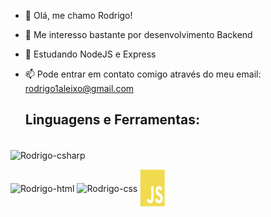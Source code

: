 - 👋 Olá, me chamo Rodrigo!
- 👀 Me interesso bastante por desenvolvimento Backend
- 🌱 Estudando NodeJS e Express
- 📫 Pode entrar em contato comigo através do meu email: rodrigo1aleixo@gmail.com
  
  <h2>Linguagens e Ferramentas:</h2>
  
<div style="display: inline_block"><br>
   <img align="center" alt="Rodrigo-csharp" height="60" width="40" src="https://cdn.jsdelivr.net/gh/devicons/devicon@latest/icons/nodejs/nodejs-original-wordmark.svg" />
   
   <i align="center" alt="Rodrigo-csharp" height="60" width="40" class="devicon-mysql-plain-wordmark"></i>
             
   <img align="center" alt="Rodrigo-html" height="60" width="40" src="https://cdn.jsdelivr.net/gh/devicons/devicon/icons/html5/html5-plain-wordmark.svg" />
   <img align="center" alt="Rodrigo-css" height="60" width="40" src="https://cdn.jsdelivr.net/gh/devicons/devicon/icons/css3/css3-plain-wordmark.svg" />
   <img align="center" alt="Rodrigo-js" height="60" width="40" src="https://raw.githubusercontent.com/devicons/devicon/master/icons/javascript/javascript-plain.svg" />
          
</div>
